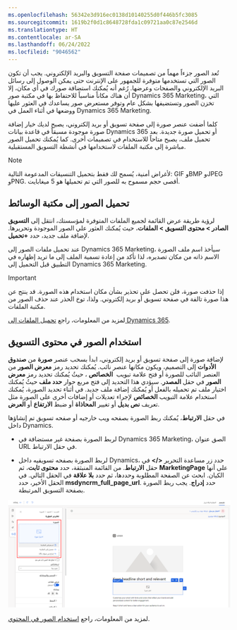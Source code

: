 ```yaml
---
ms.openlocfilehash: 56342e3d916ec0138d10140255d0f446b5fc3085
ms.sourcegitcommit: 1619b2f0d1c8648728fda1c09721aa0c87e2546d
ms.translationtype: HT
ms.contentlocale: ar-SA
ms.lasthandoff: 06/24/2022
ms.locfileid: "9046562"
---
```

تُعد الصور جزءاً مهماً من تصميمات صفحة التسويق والبريد الإلكتروني. يجب أن تكون الصور التي تستخدمها متوفرة للجمهور على الإنترنت حتى يمكن الوصول إلى رسائل البريد الإلكتروني والصفحات وعرضها. رُغم أنه يُمكنك استضافة صورك في أي مكان، إلا أن هناك مكاناً مناسباً للاحتفاظ بها في مكتبة صور Dynamics 365 Marketing، التي تخزن الصور وتستضيفها بشكل عام وتوفر مستعرض صور يساعدك في العثور عليها ووضعها في أثناء العمل في Dynamics 365 Marketing.

كلما أضفت عنصر صورة إلى صفحة تسويق أو بريد إلكتروني، يصبح لديك خيار إضافة صورة موجودة مسبقاً في قاعدة بيانات Dynamics 365 أو تحميل صورة جديدة. بعد تحميل ملف، يصبح متاحاً للاستخدام في تصميمات أخرى. كما يُمكنك تحميل الصور مباشرة إلى مكتبة الملفات لاستخدامها في أنشطة التسويق المستقبلية.

> [!NOTE]
> لأغراض أمنية، يُسمح لك فقط بتحميل التنسيقات المدعومة التالية: GIF وBMP وJPEG وPNG. أقصى حجم مسموح به للصور التي تم تحميلها هو 5 ميغابايت.

## <a name="upload-images-to-the-file-library"></a>تحميل الصور إلى مكتبة الوسائط

لرؤية طريقة عرض القائمة لجميع الملفات المتوفرة لمؤسستك، انتقل إلى **التسويق الصادر > محتوى التسويق > الملفات**، حيث يُمكنك العثور علي الصور الموجودة وتحريرها. لإضافة ملف جديد، حدد **+تحميل**.

عند تحميل ملفات الصور إلى Dynamics 365 Marketing، سيأخذ اسم ملف الصورة الاسم ذاته من مكان تصديره، لذا تأكد من إعادة تسمية الملف إلى ما تريد إظهاره في التطبيق قبل التحميل إلى Dynamics 365 Marketing.

> [!IMPORTANT]
> إذا حذفت صورة، فلن تحصل على تحذير بشأن مكان استخدام هذه الصورة. قد ينتج عن هذا صورة تالفة في صفحة تسويق أو بريد إلكتروني. ولذا، توخ الحذر عند حذف الصور من مكتبة الملفات.

لمزيد من المعلومات، راجع [تحميل الملفات إلى Dynamics 365](/dynamics365/marketing/upload-images-files?azure-portal=true#upload-files-to-dynamics-365).

## <a name="use-images-in-marketing-content"></a>استخدام الصور في محتوى التسويق

لإضافة صورة إلى صفحة تسويق أو بريد إلكتروني، ابدأ بسحب عنصر **صورة** من **صندوق الأدوات** إلى التصميم، ويكون مكانها عنصر نائب. يُمكنك تحديد رمز **معرض الصور** من العنصر النائب للصورة أو فتح علامة تبويب  **الخصائص** ، حيثُ يُمكنك تحديد رمز **معرض الصور** في حقل **المصدر**. سيؤدي هذا التحديد إلى فتح مربع حوار **حدد ملف** حيثُ يُمكنك اختيار ملف تم تحميله بالفعل أو يُمكنك إضافة ملف جديد. في أثناء تحديد الصورة، يُمكنك استخدام علامة التبويب **الخصائص** لإجراء تعديلات أو إضافات أخرى على الصورة مثل تعريف **نص بديل** أو تغيير **المحاذاة** أو ضبط **الارتفاع** أو **العرض**.

في حقل **الارتباط**، يُمكنك ربط الصورة بصفحه ويب خارجيه أو صفحه تسويق تم إنشاؤها داخل Dynamics.

-   لربط الصورة بصفحة غير مستضافة في Dynamics 365 Marketing، الصق عنوان URL في حقل الارتباط.

-   لربط الصورة بصفحه تسويقيه داخل Dynamics، حدد زر مساعدة التحرير **</>** في حقل **الارتباط**. من القائمة المنبثقة، حدد **محتوى ثابت**، ثم **MarketingPage** على أنها الكيان. ابحث عن الصفحة المطلوبة وحددها، ثم حدد **بلا علاقة** في الحقل التالي. في الحقل الأخير، حدد **msdyncrm_full_page_url**. 
    حدد **إدراج**. يجب ربط الصورة بصفحة التسويق المرتبطة. 

![لقطة شاشة لرمز معرض الصور وحقل المصدر.](../media/1-upload-image-from-email.png)

لمزيد من المعلومات، راجع [استخدام الصور في المحتوي](/dynamics365/marketing/upload-images-files?azure-portal=true#use-images-in-your-content).
